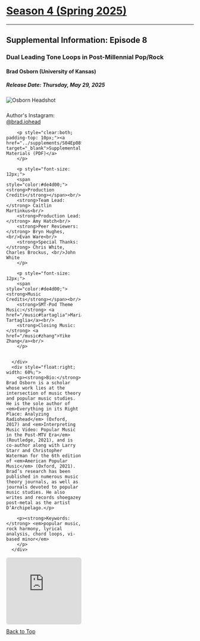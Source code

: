 <div class="seasonheader">
    <a href="/episodes/season04"><h1 class="seasonheader-text">Season 4 (Spring 2025)</h1></a>
</div>

<div>
<hr>
<h2>Supplemental Information: Episode 8</h2>

  <div class="supplement" id="e4.8">
    <h3 class="supplement-title">Dual Leading Tone Loops in Post-Millennial Pop/Rock</h3>
    <h4>Brad Osborn (University of Kansas)</h4>
    <h5>Release Date: Thursday, May 29, 2025</h5>
    <div class="floatsupps">
      <div style="float:left; width: 40%;">
        <img class="biopic" alt="Osborn Headshot" src="../supplements/S04Ep08osborn.jpg">
        <p style="clear:both; padding-top: 10px;">Author's Instagram: <a href="https://instagram.com/brad.iohead" target="_blank">@brad.iohead</a><br/></p>


        <p style="clear:both; padding-top: 10px;"><a href="../supplements/S04Ep08Supp_osborn.pdf" target="_blank">Supplemental Materials (PDF)</a>
        </p>

        <p style="font-size: 12px;">
        <span style="color:#de4d00;"><strong>Production Credits</strong></span><br/>
        <strong>Team Lead:</strong> Caitlin Martinkus<br/>
        <strong>Production Lead:</strong> Amy Hatch<br/>
        <strong>Peer Reviewers:</strong> Bryn Hughes, <br/>Evan Ware<br/>
        <strong>Special Thanks:</strong> Chris White, Charles Brockus, <br/>John White
        </p>

        <p style="font-size: 12px;">
        <span style="color:#de4d00;"><strong>Music Credits</strong></span><br/>
        <strong>SMT-Pod Theme Music:</strong> <a href="/music#tartaglia">Maria Tartaglia</a><br/>
        <strong>Closing Music:</strong> <a href="/music#zhang">Yike Zhang</a><br/>
        </p>


      </div>
      <div style="float:right; width: 60%;">
        <p><strong>Bio:</strong> Brad Osborn is a scholar whose work lies at the intersection of music theory and popular music studies. He is the sole author of <em>Everything in its Right Place: Analyzing Radiohead</em> (Oxford, 2017) and <em>Interpreting Music Video: Popular Music in the Post-MTV Era</em> (Routledge, 2021), and is co-author along with Larry Starr and Christopher Waterman for the 6th edition of <em>American Popular Music</em> (Oxford, 2021). Brad’s research has been published in numerous music theory journals, as well as journals devoted to popular music studies. He also writes and records shoegazey post-metal as the artist D’Archipelago.</p>

        <p><strong>Keywords:</strong> <em>popular music, rock harmony, lyrical analysis, chord loops, vi-based minor</em>
        </p>
      </div>
<div style="width: 100%; height: 180px; margin-top: 10px; margin-bottom: 10px; border-radius: 6px; overflow:hidden; clear:both;">
<iframe style="width: 100%; height: 180px;" frameborder="no" scrolling="no" seamless src="https://player.captivate.fm/show/d9c88032-2609-4757-82c7-860198cb482f/latest/"></iframe></div>
    <a class="to-top" href="#top">Back to Top</a>
  </div>  
